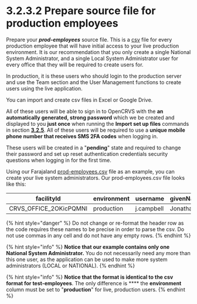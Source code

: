 # 3.2.3.2 Prepare source file for production employees

Prepare your _**prod-employees**_ source file.  This is a [csv](https://en.wikipedia.org/wiki/Comma-separated\_values) file for every production employee that will have initial access to your live production environment.  It is our recommendation that you only create a single National System Administrator, and a single Local System Administrator user for every office that they will be required to create users for. &#x20;

In production, it is these users who should login to the production server and use the Team section and the User Management functions to create users using the live application.&#x20;

You can import and create csv files in Excel or Google Drive. &#x20;

All of these users will be able to sign in to OpenCRVS with the **an automatically generated, strong password** which we be created and displayed to you **just once** when running the **Import set up files** commands in section [**3.2.5**](../3.2.5-import-set-up-files.md).   All of these users will be required to use a **unique mobile phone number that receives SMS 2FA codes** when logging in.

These users will be created in a "**pending**" state and required to change their password and set up reset authentication credentials security questions when logging in for the first time.

Using our Farajaland [prod-employees.csv](https://github.com/opencrvs/opencrvs-farajaland/blob/master/src/features/employees/source/prod-employees.csv) file as an example, you can create your live system administrators.  Our prod-employees.csv file looks like this:

| facilityId               | environment | username   | givenNames | familyName | gender | role                    | type | mobile     | email         | signature |
| ------------------------ | ----------- | ---------- | ---------- | ---------- | ------ | ----------------------- | ---- | ---------- | ------------- | --------- |
| CRVS\_OFFICE\_2OKicPQMNI | production  | j.campbell | Jonathan   | Campbell   | male   | NATIONAL\_SYSTEM\_ADMIN |      | 0921111111 | test@test.org |           |

{% hint style="danger" %}
Do not change or re-format the header row as the code requires these names to be precise in order to parse the csv.  Do not use commas in any cell and do not have any empty rows.
{% endhint %}

{% hint style="info" %}
**Notice that our example contains only one National System Administrator.**  You do not necessarily need any more than this one user, as the application can be used to make more system administrators (LOCAL or NATIONAL).
{% endhint %}

{% hint style="info" %}
**Notice that the format is identical to the csv format for test-employees**.  The only difference is **** the **environment** column must be set to "**production**" for live, production users.  &#x20;
{% endhint %}
